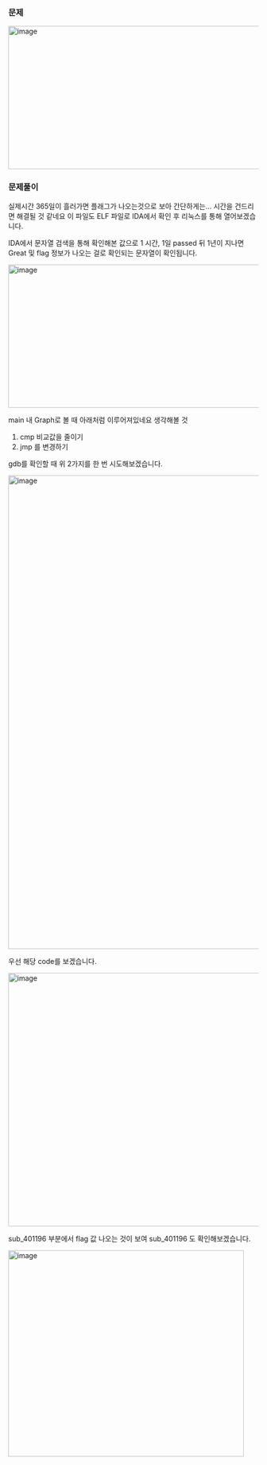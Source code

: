 

### 문제
<img width="1264" height="288" alt="image" src="https://github.com/user-attachments/assets/5eb5d0a0-d8ac-4c38-a6ad-fba333ea82e7" />


### 문제풀이
실제시간 365일이 흘러가면 플래그가 나오는것으로 보아 간단하게는... 시간을 건드리면 해결될 것 같네요
이 파일도 ELF 파일로 IDA에서 확인 후 리눅스를 통해 열어보겠습니다.


IDA에서 문자열 검색을 통해 확인해본 값으로 
1 시간,  1일 passed 뒤 1년이 지나면 Great 및 flag 정보가 나오는 걸로 확인되는 문자열이 확인됩니다.

<img width="679" height="288" alt="image" src="https://github.com/user-attachments/assets/61ccd857-3e36-4a24-a067-46896b3488a1" />

main 내 Graph로 볼 때 아래처럼 이루어져있네요 
생각해볼 것
1. cmp 비교값을 줄이기
2. jmp 를 변경하기

gdb를 확인할 때 위 2가지를 한 번 시도해보겠습니다.

<img width="1129" height="953" alt="image" src="https://github.com/user-attachments/assets/1307513d-32a7-402e-afdf-e432f8f7e2bf" />

우선 해당 code를 보겠습니다.

<img width="559" height="510" alt="image" src="https://github.com/user-attachments/assets/a7668437-2486-43a8-9a47-9c0ffd991e52" />

sub_401196 부분에서 flag 값 나오는 것이 보여 sub_401196 도 확인해보겠습니다.

<img width="474" height="415" alt="image" src="https://github.com/user-attachments/assets/26adfafd-3f0b-4a5d-b7be-856cd421c396" />
